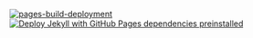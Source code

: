 [![pages-build-deployment](https://github.com/MaxxusX/maxxusx.github.io/actions/workflows/pages/pages-build-deployment/badge.svg?branch=main)](https://github.com/MaxxusX/maxxusx.github.io/actions/workflows/pages/pages-build-deployment) [![Deploy Jekyll with GitHub Pages dependencies preinstalled](https://github.com/MaxxusX/maxxusx.github.io/actions/workflows/jekyll-gh-pages.yml/badge.svg)](https://github.com/MaxxusX/maxxusx.github.io/actions/workflows/jekyll-gh-pages.yml)
